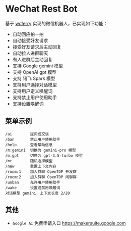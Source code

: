# WeChat Rest Bot

基于 [wcferry](https://github.com/opentdp/wechat-rest/tree/master/wcferry) 实现的微信机器人，已实现如下功能：

- 自动回应拍一拍
- 自动接受好友请求
- 接受好友请求后主动回复
- 自动拉人进群聊天
- 有人进群后主动回复
- 支持 Google gemini 模型
- 支持 OpenAI gpt 模型
- 支持 讯飞 Spark 模型
- 支持用户选择对话模型
- 支持用户定义唤醒词
- 支持禁止用户使用助手
- 支持设置唤醒词

## 菜单示例

```text
/ai        提问或交谈
/ban       禁止用户使用助手
/help      查看帮助信息
/m:gemini  切换为 gemini-pro 模型
/m:gpt     切换为 gpt-3.5-turbo 模型
/mr        随机选择模型
/new       重置上下文内容
/room:1    加入群聊 OpenTDP 开发群
/room:2    加入群聊 OpenTDP 闲聊群
/unban     允许用户使用助手
/wake      设置或禁用唤醒词
对话模型 gemini，上下文长度 2/20
```

## 其他

- `Google AI` 免费申请入口 <https://makersuite.google.com>
